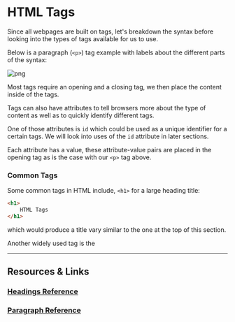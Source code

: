 # HTML Tags

Since all webpages are built on tags, let's breakdown the syntax before looking into the types of tags available for us to use. 

Below is a paragraph (`<p>`) tag example with labels about the different parts of the syntax:

![png](https://cl.ly/1H1B0t3i3h3F/Image%202016-09-06%20at%209.08.45%20PM.png "tag_syntax")

Most tags require an opening and a closing tag, we then place the content inside of the tags.

Tags can also have attributes to tell browsers more about the type of content as well as to quickly identify different tags.

One of those attributes is `id` which could be used as a unique identifier for a certain tags. We will look into uses of the `id` attribute in later sections. 

Each attribute has a value, these attribute-value pairs are placed in the opening tag as is the case with our `<p>` tag above.


### Common Tags

Some common tags in HTML include, `<h1>` for a large heading title:

```html
<h1>
    HTML Tags
</h1>
```

which would produce a title vary similar to the one at the top of this section.

Another widely used tag is the 

----

## Resources & Links

### [Headings Reference](http://www.w3schools.com/html/html_headings.asp)

### [Paragraph Reference](http://www.w3schools.com/html/html_paragraphs.asp)




